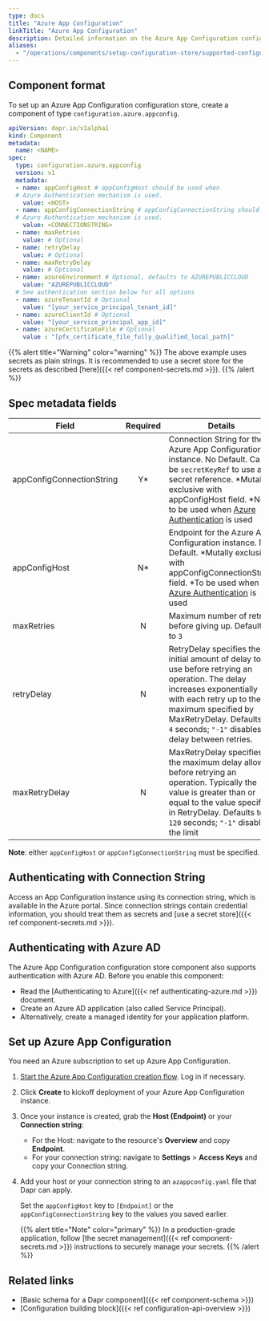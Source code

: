 ```yaml
---
type: docs
title: "Azure App Configuration"
linkTitle: "Azure App Configuration"
description: Detailed information on the Azure App Configuration configuration store component
aliases:
  - "/operations/components/setup-configuration-store/supported-configuration-stores/setup-azure-appconfig/"
---
```


## Component format

To set up an Azure App Configuration configuration store, create a component of type `configuration.azure.appconfig`.

```yaml
apiVersion: dapr.io/v1alpha1
kind: Component
metadata:
  name: <NAME>
spec:
  type: configuration.azure.appconfig
  version: v1
  metadata:
  - name: appConfigHost # appConfigHost should be used when 
  # Azure Authentication mechanism is used.
    value: <HOST>
  - name: appConfigConnectionString # appConfigConnectionString should not be used when 
  # Azure Authentication mechanism is used.
    value: <CONNECTIONSTRING>
  - name: maxRetries
    value: # Optional
  - name: retryDelay
    value: # Optional
  - name: maxRetryDelay
    value: # Optional
  - name: azureEnvironment # Optional, defaults to AZUREPUBLICCLOUD
    value: "AZUREPUBLICCLOUD"
  # See authentication section below for all options
  - name: azureTenantId # Optional
    value: "[your_service_principal_tenant_id]"
  - name: azureClientId # Optional
    value: "[your_service_principal_app_id]"
  - name: azureCertificateFile # Optional
    value : "[pfx_certificate_file_fully_qualified_local_path]"

```

{{% alert title="Warning" color="warning" %}}
The above example uses secrets as plain strings. It is recommended to use a secret store for the secrets as described [here]({{< ref component-secrets.md >}}).
{{% /alert %}}

## Spec metadata fields

| Field                      | Required | Details | Example |
|----------------------------|:--------:|---------|---------|
| appConfigConnectionString  | Y*       | Connection String for the Azure App Configuration instance. No Default. Can be `secretKeyRef` to use a secret reference. *Mutally exclusive with appConfigHost field. *Not to be used when [Azure Authentication](https://docs.dapr.io/developing-applications/integrations/azure/authenticating-azure/) is used  | `Endpoint=https://foo.azconfig.io;Id=osOX-l9-s0:sig;Secret=00000000000000000000000000000000000000000000`
| appConfigHost              | N*       | Endpoint for the Azure App Configuration instance. No Default. *Mutally exclusive with appConfigConnectionString field. *To be used when [Azure Authentication](https://docs.dapr.io/developing-applications/integrations/azure/authenticating-azure/) is used | `https://dapr.azconfig.io`
| maxRetries                 | N        | Maximum number of retries before giving up. Defaults to `3` | `5`, `10`
| retryDelay                 | N        | RetryDelay specifies the initial amount of delay to use before retrying an operation. The delay increases exponentially with each retry up to the maximum specified by MaxRetryDelay. Defaults to `4` seconds; `"-1"` disables delay between retries. | `4000000000`
| maxRetryDelay              | N        | MaxRetryDelay specifies the maximum delay allowed before retrying an operation. Typically the value is greater than or equal to the value specified in RetryDelay. Defaults to `120` seconds; `"-1"` disables the limit | `120000000000`

**Note**: either `appConfigHost` or `appConfigConnectionString` must be specified.

## Authenticating with Connection String 

Access an App Configuration instance using its connection string, which is available in the Azure portal. Since connection strings contain credential information, you should treat them as secrets and [use a secret store]({{< ref component-secrets.md >}}).

## Authenticating with Azure AD

The Azure App Configuration configuration store component also supports authentication with Azure AD. Before you enable this component:
- Read the [Authenticating to Azure]({{< ref authenticating-azure.md >}}) document.
- Create an Azure AD application (also called Service Principal). 
- Alternatively, create a managed identity for your application platform.

## Set up Azure App Configuration

You need an Azure subscription to set up Azure App Configuration.

1. [Start the Azure App Configuration creation flow](https://ms.portal.azure.com/#create/Microsoft.Azconfig). Log in if necessary.
1. Click **Create** to kickoff deployment of your Azure App Configuration instance.
1. Once your instance is created, grab the **Host (Endpoint)** or your **Connection string**:
   - For the Host: navigate to the resource's **Overview** and copy **Endpoint**.
   - For your connection string: navigate to **Settings** > **Access Keys** and copy your Connection string.
1. Add your host or your connection string to an `azappconfig.yaml` file that Dapr can apply.
     
   Set the `appConfigHost` key to `[Endpoint]` or the `appConfigConnectionString` key to the values you saved earlier. 
   
   {{% alert title="Note" color="primary" %}}
   In a production-grade application, follow [the secret management]({{< ref component-secrets.md >}}) instructions to securely manage your secrets.
   {{% /alert %}}

## Related links
- [Basic schema for a Dapr component]({{< ref component-schema >}})
- [Configuration building block]({{< ref configuration-api-overview >}})
